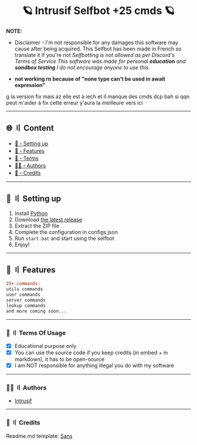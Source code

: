 


<h1 align="center">
  🪐 Intrusif Selfbot +25 cmds 🪐
</h1>

**NOTE:** 
- Disclaimer -
I'm not responsible for any damages this software may cause after being acquired.
This Selfbot has been made in French so translate it if you're not
*Selfbotting is not allowed as per Discord's Terms of Service This software was made for personal **education** and **sandbox testing** I do not encourage anyone to use this.*

- **not working rn because of "none type can't be used in await expression"**
  
g la version fix mais az elle est à iech et il manque des cmds dcp bah si qqn peut m'aider à fix cette erreur y'aura la meilleure vers ici

---

## <a id="content"></a>🌐 〢 Content
- [📁・Setting up](#setup)
- [🔰・Features](#features)
- [💼・Terms](#terms)
- [🕵️‍♂️・Authors](#authors)
- [📝・Credits](#credits)

---


## <a id="setup"></a> 📁 〢 Setting up
1. Install [Python](https://python.org/)
2. Download [the latest release](https://github.com/qaep/selfbot/archive/refs/heads/main.zip)
3. Extract the ZIP file
4. Complete the configuration in configs.json
5. Run `start.bat` and start using the selfbot
6. Enjoy!

---

## <a id="features"></a>🔰 〢 Features

```diff
25+ commands:
utils commands
user commands
server commands
lookup commands
and more coming soon...
```

---


### <a id="terms"></a>💼 〢 Terms Of Usage
- [x] Educational purpose only
- [x] You can use the source code if you keep credits (in embed + in markdown), it has to be open-source
- [x] I am NOT responsible for anything illegal you do with my software

---

### <a id="authors"></a>🕵️‍♂️ 〢 Authors
- [Intrusif](https://github.com/qaep)

---

### <a id="credits"></a>📝 〢 Credits
Readme.md template: [Sans](https://discord.com/users/1001171895909097533)
